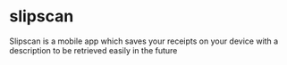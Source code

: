 # slipscan
Slipscan is a mobile app which saves your receipts on your device with a description to be retrieved easily in the future
